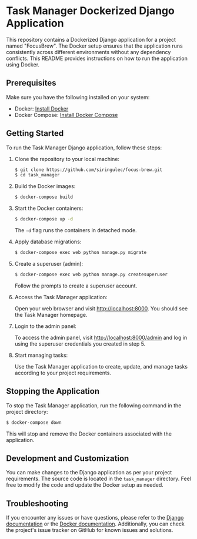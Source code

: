# Task Manager Dockerized Django Application

This repository contains a Dockerized Django application for a project named "FocusBrew". The Docker setup ensures that the application runs consistently across different environments without any dependency conflicts. This README provides instructions on how to run the application using Docker.

## Prerequisites

Make sure you have the following installed on your system:

- Docker: [Install Docker](https://docs.docker.com/get-docker/)
- Docker Compose: [Install Docker Compose](https://docs.docker.com/compose/install/)

## Getting Started

To run the Task Manager Django application, follow these steps:

1. Clone the repository to your local machine:

   ```bash
   $ git clone https://github.com/siringulec/focus-brew.git
   $ cd task_manager
   ```

2. Build the Docker images:

   ```bash
   $ docker-compose build
   ```

3. Start the Docker containers:

   ```bash
   $ docker-compose up -d
   ```

   The `-d` flag runs the containers in detached mode.

4. Apply database migrations:

   ```bash
   $ docker-compose exec web python manage.py migrate
   ```

5. Create a superuser (admin):

   ```bash
   $ docker-compose exec web python manage.py createsuperuser
   ```

   Follow the prompts to create a superuser account.

6. Access the Task Manager application:

   Open your web browser and visit [http://localhost:8000](http://localhost:8000). You should see the Task Manager homepage.

7. Login to the admin panel:

   To access the admin panel, visit [http://localhost:8000/admin](http://localhost:8000/admin) and log in using the superuser credentials you created in step 5.

8. Start managing tasks:

   Use the Task Manager application to create, update, and manage tasks according to your project requirements.

## Stopping the Application

To stop the Task Manager application, run the following command in the project directory:

```bash
$ docker-compose down
```

This will stop and remove the Docker containers associated with the application.

## Development and Customization

You can make changes to the Django application as per your project requirements. The source code is located in the `task_manager` directory. Feel free to modify the code and update the Docker setup as needed.

## Troubleshooting

If you encounter any issues or have questions, please refer to the [Django documentation](https://docs.djangoproject.com/) or the [Docker documentation](https://docs.docker.com/). Additionally, you can check the project's issue tracker on GitHub for known issues and solutions.
